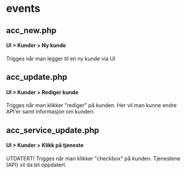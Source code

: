 # events

## acc_new.php
#### UI > Kunder > Ny kunde
Trigges når man legger til en ny kunde via UI


## acc_update.php
#### UI > Kunder > Rediger kunde
Trigges når man klikker "rediger" på kunden. Her vil man kunne endre API'er samt informasjon om kunden.

## acc_service_update.php
#### UI > Kunder > Klikk på tjeneste
UTDATERT!
Trigges når man klikker "checkbox" på kunden. Tjenestene (API) vil da bli oppdatert.